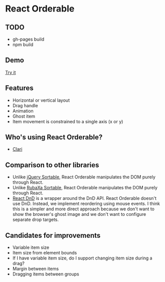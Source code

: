 React Orderable
===
TODO
---
- gh-pages build
- npm build

Demo
---
[Try it](http://clariussystems.github.io/react-orderable)

Features
---
- Horizontal or vertical layout
- Drag handle
- Animation
- Ghost item
- Item movement is constrained to a single axis (x or y)

Who's using React Orderable?
---
- [Clari](http://www.clari.com)

Comparison to other libraries
---
- Unlike [jQuery Sortable](https://jqueryui.com/sortable), React Orderable manipulates the DOM purely through React.
- Unlike [RubaXa Sortable](https://github.com/RubaXa/Sortable), React Orderable manipulates the DOM purely through React.
- [React DnD](https://github.com/gaearon/react-dnd) is a wrapper around the DnD API. React Orderable doesn't use DnD. Instead, we implement reordering using mouse events. I think this is a simpler and more direct approach because we don't want to show the browser's ghost image and we don't want to configure separate drop targets.

Candidates for improvements
---
- Variable item size
- Item size from element bounds
- If I have variable item size, do I support changing item size during a drag?
- Margin between items
- Dragging items between groups

